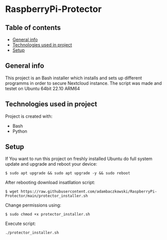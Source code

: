 # RaspberryPi-Protector
## Table of contents
* [General info](#general-info)
* [Technologies used in project](#technologies)
* [Setup](#setup)

## General info
This project is an Bash installer which installs and sets up different programms in order to secure Nextcloud instance.
The script was made and testet on Ubuntu 64bit 22.10 ARM64
	
## Technologies used in project
Project is created with:
* Bash
* Python
	
## Setup
If You want to run this project on freshly installed Ubuntu do full system update and upgrade and reboot your device:
```
$ sudo apt upgrade && sudo apt upgrade -y && sudo reboot
```
After rebooting download insatllation script:
```
$ wget https://raw.githubusercontent.com/adambaczkowski/RaspberryPi-Protector/main/protector_installer.sh
```
Change permissions using:
```
$ sudo chmod +x protector_installer.sh
```
Execute script:
```
./protector_installer.sh
```
